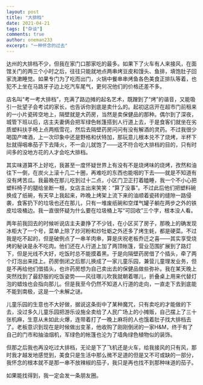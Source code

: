 ```yaml
---
layout: post
title: "大排档"
date: 2021-04-21
tags: ["杂谈"]
comments: true
author: oneman233
excerpt: "一种怀念的过去"
---
```


达州的大排档不少，但我在家门口那家吃的最多。如果下了火车有人来接风，在面馆关门的两三个小时之后，往往只能就地点两串烤豆皮和馒头、鱼排，填饱肚子回家洗漱睡觉。如果专门为了吃而出门，火锅中餐串串烤鱼各色美食正排队等着，也犯不上坐在马路牙子边上吃汽车尾气，更何况他们的价格还差不多。

店名叫“考一考大排档”，充满了路边摊的起名艺术，既蹭到了“烤”的谐音，又能吸引一批望子会考试的家长，也告诉你到底是卖什么的。起初这店开在超市门前租来的一小片瓷砖空地上，隔壁就是大药房，当然是卖保健品的那种。偶尔到了深夜，城管下班以后，店主夫妻俩会把军绿色帐篷搭到人行道上去，于是食客们就坐在劣质塑料扶手椅上点两瓶雪花，然后去隔壁药房问问有没有解酒的灵药。不过我很少喝国产啤酒，上一次印象中还是野格和伏特加，那玩意儿根本兑不了烧烤，半杯下肚就得咽串茄子下去降火，不一会儿就饱了——这不符合吃大排档的目的，只有时间多的没地方花的人才会吃大排档。

其实味道算不上好吃，我甚至一度怀疑世界上有没有不是烧烤味的烧烤，孜然和油往下一倒，在炭火上滚十几二十圈，再难吃的东西也能咽的下去——就是不知道有没有烤苦瓜。我最晚在那儿吃到过十二点，小区门卫正打着瞌睡，我一个不小心把塑料椅子的腿给坐断一根，女店主出来笑笑：“算了没事”。不过此后他们把塑料碗换成了纸碗，有天早上我起来，昨晚上烤架上流下来的油顺着瓷砖的缝隙一路侵袭，食客扔下的垃圾也还在那儿，只有一堆废纸碗和空煤气罐子躺在两步之外的铁皮垃圾桶边。我一直很怀疑为什么要在垃圾桶上写“可回收”三个字，根本没人看。

两年前我回去的时候听说店主夫妻挣了不少钱，在小区买了房子，那晚上的确发现冰柜大了一个号，菜单上除了炒河粉和炒牡蛎之外还多了烤生蚝，都是硬菜。不过我是吃不起的，但是破例点了一串羊肉串，算是庆祝老板乔迁之喜——其实享受烧烤的秘诀是永不吃肉。他们还在人行道上加了两顶帐篷，营业范围扩展到了路灯下，但是光线不大好，吃饭时总不能摸着黑。于是向隔壁药房借了个插头，牵了两个灯泡出来挂上。药房倒闭之后那儿换成了一家儿童乐园，兼营儿童理发业务，但是不再给他们借插头，也许药房想为自己卖出去的保健品做些弥补。我在某天晚上突然找到了最舒服的吃饭姿势——风往哪儿吹我就朝着哪儿，折叠桌上用来代替灯泡的蜡烛也会指向那儿。但是我至今仍然不知道人行道的走向，一直走下去到底能不能到南极，这是一个未解之谜。

儿童乐园的生意也不大好做，据说这条街中了某种魔咒，只有卖吃的才能做的下去，没过多久儿童乐园把游乐设施全卖给了人民广场上的小摊贩，自己摆上了三十张机麻，生意从未如此火爆，连带着打了一晚上麻将的人也饿着肚子找大排档去了。老板意识到现在是时候做出变革，他收购了刚刚倒闭的一家H&M，终于有了自己的门市和抽油烟机，军绿色的帐篷也沦为了墙角绿色植物似的装饰。

但那之后我也再没吃过大排档，无论是下了飞机还是火车，给我接风的只有风，那时我才越发地感觉到，美食只是生活中那么微不足道的但是又不可或缺的一部分，我怀念的根本就不是那一串不放辣椒的茄子，我只是再也找不到那种味道的茄子。

如果能找得到，我一定会发一条朋友圈。